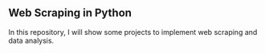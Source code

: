 ## Web Scraping in Python

In this repository, I will show some projects to implement web scraping and data analysis. 
